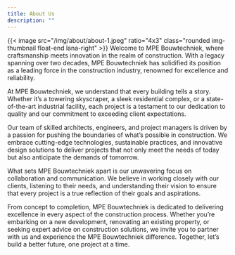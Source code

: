 ```yaml
---
title: About Us
description: ""
---
```

{{< image src="/img/about/about-1.jpeg" ratio="4x3" class="rounded img-thumbnail float-end lana-right" >}}
Welcome to MPE Bouwtechniek, where craftsmanship meets innovation in the realm of construction. With a legacy spanning over two decades, MPE Bouwtechniek has solidified its position as a leading force in the construction industry, renowned for excellence and reliability.

At MPE Bouwtechniek, we understand that every building tells a story. Whether it’s a towering skyscraper, a sleek residential complex, or a state-of-the-art industrial facility, each project is a testament to our dedication to quality and our commitment to exceeding client expectations.

Our team of skilled architects, engineers, and project managers is driven by a passion for pushing the boundaries of what’s possible in construction. We embrace cutting-edge technologies, sustainable practices, and innovative design solutions to deliver projects that not only meet the needs of today but also anticipate the demands of tomorrow.

What sets MPE Bouwtechniek apart is our unwavering focus on collaboration and communication. We believe in working closely with our clients, listening to their needs, and understanding their vision to ensure that every project is a true reflection of their goals and aspirations.

From concept to completion, MPE Bouwtechniek is dedicated to delivering excellence in every aspect of the construction process. Whether you’re embarking on a new development, renovating an existing property, or seeking expert advice on construction solutions, we invite you to partner with us and experience the MPE Bouwtechniek difference. Together, let’s build a better future, one project at a time.
